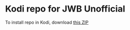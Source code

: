 # Kodi repo for JWB Unofficial

To install repo in Kodi, download [this ZIP](https://github.com/allejok96/repository.allejok96/raw/master/downloads/repository.allejok96.zip)

